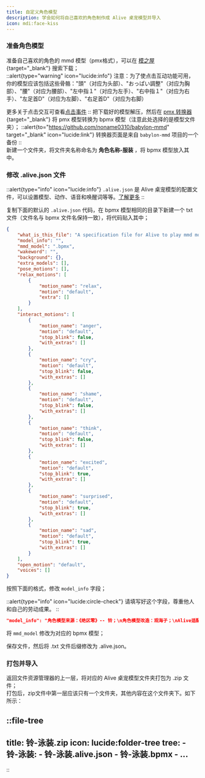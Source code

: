 ```yaml
---
title: 自定义角色模型
description: 学会如何将自己喜欢的角色制作成 Alive 桌宠模型并导入
icon: mdi:face-kiss
---
```


### 准备角色模型

准备自己喜欢的角色的 mmd 模型（pmx格式），可以在 [模之屋](https://www.aplaybox.com/){target="_blank"} 搜索下载；      
::alert{type="warning" icon="lucide:info"}
注意：为了使点击互动功能可用，你的模型应该包括这些骨骼："頭"（对应为头部）、"おっぱい調整"（对应为胸部）、"腰"（对应为腰部）、"左中指１"（对应为左手）、"右中指１"（对应为右手）、"左足首D"（对应为左脚）、"右足首D"（对应为右脚）         

更多关于点击交互可查看[点击事件](/alive/deep-dive/tap-motion)
::
把下载好的模型解压，然后在 [pmx 转换器](https://topsea.github.io/alive/pmx_converter/){target="_blank"} 将 pmx 模型转换为 bpmx 模型（注意此处选择的是模型文件夹）；
::alert{to="https://github.com/noname0310/babylon-mmd" target="_blank" icon="lucide:link"}
  转换器页面是来自 `babylon-mmd` 项目的一个备份
::        
新建一个文件夹，将文件夹名称命名为 **角色名称-服装** ，将 bpmx 模型放入其中。

### 修改 .alive.json 文件

::alert{type="info" icon="lucide:info"}
`.alive.json` 是 Alive 桌宠模型的配置文件，可以设置模型、动作、语音和唤醒词等等。[了解更多](/)
::

复制下面的默认的 `.alive.json` 代码，在 bpmx 模型相同的目录下新建一个 txt 文件（文件名与 bpmx 文件名保持一致），将代码贴入其中；

```json {3-4}
{
    "what_is_this_file": "A specification file for Alive to play mmd motions",
    "model_info": "",
    "mmd_model": ".bpmx",
    "wakeword": "",
    "background": {},
    "extra_models": [],
    "pose_motions": [],
    "relax_motions": [
        {
            "motion_name": "relax",
            "motion": "default",
            "extra": []
        }
    ],
    "interact_motions": [
        {
            "motion_name": "anger",
            "motion": "default",
            "stop_blink": false,
            "with_extras": []
        },
        {
            "motion_name": "cry",
            "motion": "default",
            "stop_blink": false,
            "with_extras": []
        },
        {
            "motion_name": "shame",
            "motion": "default",
            "stop_blink": false,
            "with_extras": []
        },
        {
            "motion_name": "think",
            "motion": "default",
            "stop_blink": false,
            "with_extras": []
        },
        {
            "motion_name": "excited",
            "motion": "default",
            "stop_blink": true,
            "with_extras": []
        },
        {
            "motion_name": "surprised",
            "motion": "default",
            "stop_blink": true,
            "with_extras": []
        },
        {
            "motion_name": "sad",
            "motion": "default",
            "stop_blink": true,
            "with_extras": []
        }
    ],
    "open_motion": "default",
    "voices": []
}
```

按照下面的格式，修改 `model_info` 字段；

::alert{type="info" icon="lucide:circle-check"}
请填写好这个字段，尊重他人和自己的劳动成果。
::

```json
"model_info": "角色模型来源：《绝区零》-- 铃；\n角色模型改造：观海子；\nAlive适配：GoAHi（可以输入你自己的名字）",
```

将 `mmd_model` 修改为对应的 bpmx 模型；

保存文件，然后将 .txt 文件后缀修改为 .alive.json。

### 打包并导入
返回文件资源管理器的上一层，将对应的 Alive 桌宠模型文件夹打包为 .zip 文件；        
打包后，zip文件中第一层应该只有一个文件夹，其他内容在这个文件夹下。如下所示： 

::file-tree
---
title: 铃-泳装.zip
icon: lucide:folder-tree
tree:
    - 铃-泳装:
        - 铃-泳装.alive.json
        - 铃-泳装.bpmx
        - ...
---
::